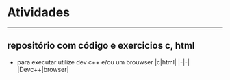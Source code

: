 # Atividades
---
## repositório com código e exercicios c, html
- para executar utilize dev c++ e/ou um brouwser
  |c|html|
  |-|-|
  |Devc++|browser|
  
